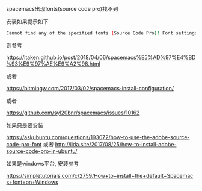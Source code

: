 
spacemacs出现fonts(source code pro)找不到

安装如果提示如下
```bash
Cannot find any of the specified fonts (Source Code Pro)! Font settings may not be correct.
```


则参考

https://itaken.github.io/post/2018/04/06/spacemacs%E5%AD%97%E4%BD%93%E9%97%AE%E9%A2%98.html

或者

https://bitmingw.com/2017/03/02/spacemacs-install-configuration/

或者

https://github.com/syl20bnr/spacemacs/issues/10162

如果只是要安装 

https://askubuntu.com/questions/193072/how-to-use-the-adobe-source-code-pro-font
或者
http://lida.site/2017/08/25/how-to-install-adobe-source-code-pro-in-ubuntu/

如果是windows平台, 安装参考

https://simpletutorials.com/c/2759/How+to+install+the+default+Spacemacs+font+on+Windows

